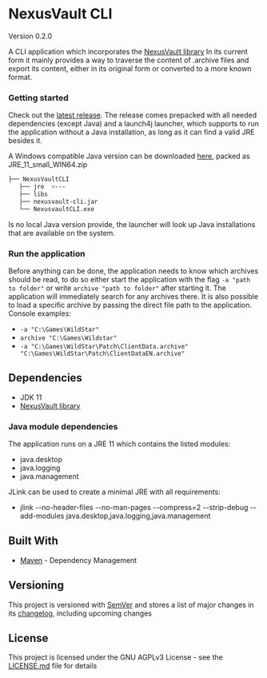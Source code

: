 # NexusVault CLI
Version 0.2.0

A CLI application which incorporates the [NexusVault library](https://github.com/MarbleBag/NexusVault/tree/java)
In its current form it mainly provides a way to traverse the content of .archive files and export its content, either in its original form or converted to a more known format.

### Getting started

Check out the [latest release](https://github.com/MarbleBag/NexusVault-CLI/releases/latest).
The release comes prepacked with all needed dependencies (except Java) and a launch4j launcher, which supports to run the application without a Java installation, as long as it can find a valid JRE besides it. 

A Windows compatible Java version can be downloaded [here](https://github.com/MarbleBag/NexusVault-CLI/releases/tag/v0.1.5.beta), packed as JRE_11_small_WIN64.zip

```Bash
├── NexusVaultCLI
   ├── jre  <---
   ├── libs
   ├── nexusvault-cli.jar
   └── NexusvaultCLI.exe
```

Is no local Java version provide, the launcher will look up Java installations that are available on the system.

### Run the application
Before anything can be done, the application needs to know which archives should be read, to do so either start the application with the flag `-a "path to folder"` or write `archive "path to folder"` after starting it. The application will immediately search for any archives there. It is also possible to load a specific archive by passing the direct file path to the application.
Console examples:
* `-a "C:\Games\WildStar"`
* `archive "C:\Games\Wildstar"`
* `-a "C:\Games\WildStar\Patch\ClientData.archive" "C:\Games\WildStar\Patch\ClientDataEN.archive"`

## Dependencies

* JDK 11
* [NexusVault library](https://github.com/MarbleBag/NexusVault/tree/java)

### Java module dependencies
The application runs on a JRE 11 which contains the listed modules:

- java.desktop
- java.logging
- java.management

JLink can be used to create a minimal JRE with all requirements:
* jlink --no-header-files --no-man-pages --compress=2 --strip-debug --add-modules java.desktop,java.logging,java.management

## Built With

* [Maven](https://maven.apache.org/) - Dependency Management

## Versioning

This project is versioned with [SemVer](http://semver.org/)
and stores a list of major changes in its [changelog](CHANGELOG.md), including upcoming changes

## License

This project is licensed under the GNU AGPLv3 License - see the [LICENSE.md](LICENSE.md) file for details

